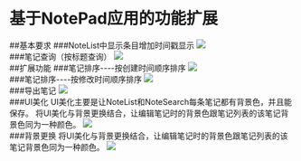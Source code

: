 # 基于NotePad应用的功能扩展
##基本要求
###NoteList中显示条目增加时间戳显示
![](https://github.com/panwenxia/NotePad/blob/master/images/1.png)<br/>
###笔记查询（按标题查询）
![](https://github.com/panwenxia/NotePad/blob/master/images/2.png)<br/>
##扩展功能
###笔记排序----按创建时间顺序排序
![](https://github.com/panwenxia/NotePad/blob/master/images/3.png)<br/>
###笔记排序----按修改时间顺序排序
![](https://github.com/panwenxia/NotePad/blob/master/images/4.png)<br/>
###导出笔记
![](https://github.com/panwenxia/NotePad/blob/master/images/5.png)<br/>
###UI美化
UI美化主要是让NoteList和NoteSearch每条笔记都有背景色，并且能保存。
将UI美化与背景更换结合，让编辑笔记时的背景色跟笔记列表的该笔记背景色同为一种颜色。
![](https://github.com/panwenxia/NotePad/blob/master/images/7.png)<br/>
###背景更换
将UI美化与背景更换结合，让编辑笔记时的背景色跟笔记列表的该笔记背景色同为一种颜色。
![](https://github.com/panwenxia/NotePad/blob/master/images/6.png)<br/>
